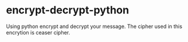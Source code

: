 # encrypt-decrypt-python
Using python encrypt and decrypt your message.
The cipher used in this encrytion is ceaser cipher.